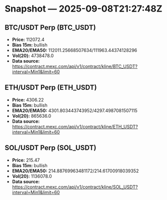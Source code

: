 # Snapshot — 2025-09-08T21:27:48Z

## BTC/USDT Perp (BTC_USDT)
- **Price:** 112072.4
- **Bias 15m:** bullish
- **EMA20/EMA50:** 112011.25668507634/111963.44374128296
- **Vol(20):** 4738478.0
- **Data source:** https://contract.mexc.com/api/v1/contract/kline/BTC_USDT?interval=Min1&limit=60

## ETH/USDT Perp (ETH_USDT)
- **Price:** 4306.22
- **Bias 15m:** bullish
- **EMA20/EMA50:** 4301.803443743952/4297.4987081507115
- **Vol(20):** 865636.0
- **Data source:** https://contract.mexc.com/api/v1/contract/kline/ETH_USDT?interval=Min1&limit=60

## SOL/USDT Perp (SOL_USDT)
- **Price:** 215.47
- **Bias 15m:** bullish
- **EMA20/EMA50:** 214.88769963481172/214.61700918039352
- **Vol(20):** 1136078.0
- **Data source:** https://contract.mexc.com/api/v1/contract/kline/SOL_USDT?interval=Min1&limit=60
